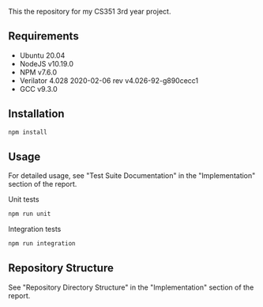 This the repository for my CS351 3rd year project.

## Requirements
- Ubuntu 20.04
- NodeJS v10.19.0
- NPM v7.6.0
- Verilator 4.028 2020-02-06 rev v4.026-92-g890cecc1
- GCC v9.3.0

## Installation
```bash
npm install
```

## Usage
For detailed usage, see "Test Suite Documentation" in the "Implementation" section of the report.

Unit tests
```bash
npm run unit
```

Integration tests
```bash
npm run integration
```

## Repository Structure
See "Repository Directory Structure" in the "Implementation" section of the report.
